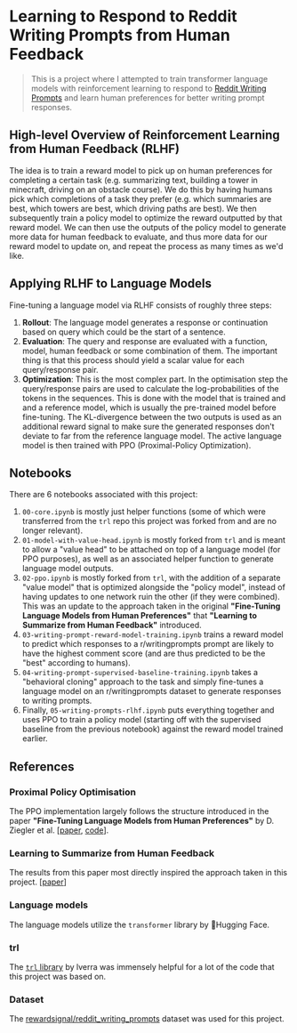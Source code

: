 # Learning to Respond to Reddit Writing Prompts from Human Feedback
> This is a project where I attempted to train transformer language models with reinforcement learning to respond to [Reddit Writing Prompts](https://reddit.com/r/writingprompts) and learn human preferences for better writing prompt responses.

## High-level Overview of Reinforcement Learning from Human Feedback (RLHF)
The idea is to train a reward model to pick up on human preferences for completing a certain task (e.g. summarizing text, building a tower in minecraft, driving on an obstacle course). We do this by having humans pick which completions of a task they prefer (e.g. which summaries are best, which towers are best, which driving paths are best). We then subsequently train a policy model to optimize the reward outputted by that reward model. We can then use the outputs of the policy model to generate more data for human feedback to evaluate, and thus more data for our reward model to update on, and repeat the process as many times as we'd like.

## Applying RLHF to Language Models
Fine-tuning a language model via RLHF  consists of roughly three steps:

1. **Rollout**: The language model generates a response or continuation based on query which could be the start of a sentence.
2. **Evaluation**: The query and response are evaluated with a function, model, human feedback or some combination of them. The important thing is that this process should yield a scalar value for each query/response pair.
3. **Optimization**: This is the most complex part. In the optimisation step the query/response pairs are used to calculate the log-probabilities of the tokens in the sequences. This is done with the model that is trained and and a reference model, which is usually the pre-trained model before fine-tuning. The KL-divergence between the two outputs is used as an additional reward signal to make sure the generated responses don't deviate to far from the reference language model. The active language model is then trained with PPO (Proximal-Policy Optimization).


## Notebooks
There are 6 notebooks associated with this project:
1. `00-core.ipynb` is mostly just helper functions (some of which were transferred from the `trl` repo this project was forked from and are no longer relevant).
2. `01-model-with-value-head.ipynb` is mostly forked from `trl` and is meant to allow a "value head" to be attached on top of a language model (for PPO purposes), as well as an associated helper function to generate language model outputs.
3. `02-ppo.ipynb` is mostly forked from `trl`, with the addition of a separate "value model" that is optimized alongside the "policy model", instead of having updates to one network ruin the other (if they were combined). This was an update to the approach taken in the original **"Fine-Tuning Language Models from Human Preferences"** that **"Learning to Summarize from Human Feedback"** introduced.
4. `03-writing-prompt-reward-model-training.ipynb` trains a reward model to predict which responses to a r/writingprompts prompt are likely to have the highest comment score (and are thus predicted to be the "best" according to humans).
5. `04-writing-prompt-supervised-baseline-training.ipynb` takes a "behavioral cloning" approach to the task and simply fine-tunes a language model on an r/writingprompts dataset to generate responses to writing prompts.
6. Finally, `05-writing-prompts-rlhf.ipynb` puts everything together and uses PPO to train a policy model (starting off with the supervised baseline from the previous notebook) against the reward model trained earlier.

## References

### Proximal Policy Optimisation
The PPO implementation largely follows the structure introduced in the paper **"Fine-Tuning Language Models from Human Preferences"** by D. Ziegler et al. \[[paper](https://arxiv.org/pdf/1909.08593.pdf), [code](https://github.com/openai/lm-human-preferences)].

### Learning to Summarize from Human Feedback
The results from this paper most directly inspired the approach taken in this project.
\[[paper](https://arxiv.org/abs/2009.01325)]

### Language models
The language models utilize the `transformer` library by 🤗Hugging Face.

### trl
The [`trl` library](https://github.com/lvwerra/trl) by lverra was immensely helpful for a lot of the code that this project was based on. 

### Dataset
The [rewardsignal/reddit_writing_prompts](https://huggingface.co/datasets/rewardsignal/reddit_writing_prompts) dataset was used for this project.
